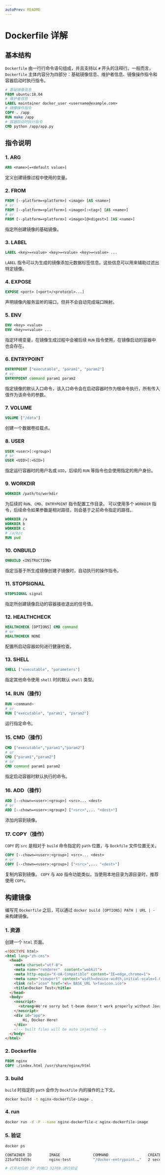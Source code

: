 ```yaml
---
autoPrev: README
---
```


# Dockerfile 详解

## 基本结构

`Dockerfile` 由一行行命令语句组成，并且支持以 `#` 开头的注释行。一般而言，`Dockerfile` 主体内容分为四部分：基础镜像信息、维护者信息、镜像操作指令和容器启动时执行指令。

```dockerfile
# 基础镜像信息
FROM ubuntu:18.04
# 维护者信息
LABEL maintainer docker_user <username@example.com>
# 镜像操作指令
COPY . /app
RUN make /app
# 容器启动时执行指令
CMD python /app/app.py
```

## 指令说明

### 1. ARG

```dockerfile
ARG <name>[=<default value>]
```

定义创建镜像过程中使用的变量。

### 2. FROM

```dockerfile
FROM [--platform=<platform>] <image> [AS <name>]
# or
FROM [--platform=<platform>] <image>[:<tag>] [AS <name>]
# or
FROM [--platform=<platform>] <image>[@<digest>] [AS <name>]
```

指定所创建镜像的基础镜像。

### 3. LABEL

```dockerfile
LABEL <key>=<value> <key>=<value> <key>=<value> ...
```

`LABEL` 指令可以为生成的镜像添加元数据标签信息。这些信息可以用来辅助过滤出特定镜像。

### 4. EXPOSE

```dockerfile
EXPOSE <port> [<port>/<protocol>...]
```

声明镜像内服务监听的端口，但并不会自动完成端口映射。

### 5. ENV

```dockerfile
ENV <key> <value>
ENV <key>=<value> ...
```

指定环境变量，在镜像生成过程中会被后续 `RUN` 指令使用，在镜像启动的容器中也会存在。

### 6. ENTRYPOINT

```dockerfile
ENTRYPOINT ["executable", "param1", "param2"]
# or
ENTRYPOINT command param1 param2
```

指定镜像的默认入口命令，该入口命令会在启动容器时作为根命令执行，所有传入值作为该命令的参数。

### 7. VOLUME

```dockerfile
VOLUME ["/data"]
```

创建一个数据卷挂载点。

### 8. USER

```dockerfile
USER <user>[:<group>]
# or
USER <UID>[:<GID>]
```

指定运行容器时的用户名或 `UID`，后续的 `RUN` 等指令也会使用指定的用户身份。

### 9. WORKDIR

```dockerfile
WORKDIR /path/to/workdir
```

为后续的 `RUN`、`CMD`、`ENTRYPOINT` 指令配置工作目录。
可以使用多个 `WORKDIR` 指令，后续命令如果参数是相对路径，则会基于之前命令指定的路径。

```dockerfile
WORKDIR /a
WORKDIR b
WORKDIR c
# /a/b/c
RUN pwd
```

### 10. ONBUILD

```dockerfile
ONBUILD <INSTRUCTION>
```

指定当基于所生成镜像创建子镜像时，自动执行的操作指令。

### 11. STOPSIGNAL

```dockerfile
STOPSIGNAL signal
```

指定所创建镜像启动的容器接收退出的信号值。

### 12. HEALTHCHECK

```dockerfile
HEALTHCHECK [OPTIONS] CMD command
# or
HEALTHCHECK NONE
```

配置所启动容器如何进行健康检查。

### 13. SHELL

```dockerfile
SHELL ["executable", "parameters"]
```

指定其他命令使用 `shell` 时的默认 `shell` 类型。

### 14. RUN（操作）

```dockerfile
RUN <command>
# or
RUN ["executable", "param1", "param2"]
```

运行指定命令。

### 15. CMD（操作）

```dockerfile
CMD ["executable","param1","param2"]
# or
CMD ["param1","param2"]
# or
CMD command param1 param2
```

指定启动容器时默认执行的命令。

### 16. ADD（操作）

```dockerfile
ADD [--chown=<user>:<group>] <src>... <dest>
# or
ADD [--chown=<user>:<group>] ["<src>",... "<dest>"]
```

添加内容到镜像。

### 17. COPY（操作）

`COPY` 的 `src` 是相对于 `build` 命令指定的 `path` 位置，与 `Dockfile` 文件位置无关。

```dockerfile
COPY [--chown=<user>:<group>] <src>... <dest>
# or
COPY [--chown=<user>:<group>] ["<src>",... "<dest>"]
```

复制内容到镜像。
`COPY` 与 `ADD` 指令功能类似，当使用本地目录为源目录时，推荐使用 `COPY`。

## 构建镜像

编写完 `Dockerfile` 之后，可以通过 `docker build [OPTIONS] PATH | URL | -` 来构建镜像。

### 1. 资源

创建一个 `html` 页面。

```html
<!DOCTYPE html>
<html lang="zh-cms">
  <head>
    <meta charset="utf-8">
    <meta name="renderer"  content="webkit">
    <meta http-equiv="X-UA-Compatible" content="IE=edge,chrome=1">
    <meta name="viewport" content="width=device-width,initial-scale=1.0">
    <link rel="icon" href="<%= BASE_URL %>favicon.ico">
    <title>Docker Test</title>
  </head>
  <body>
    <noscript>
      <strong>We're sorry but t-beam doesn't work properly without JavaScript enabled. Please enable it to continue.</strong>
    </noscript>
    <div id="app">
        Hi, Docker Here!
    </div>
    <!-- built files will be auto injected -->
  </body>
</html>
```

### 2. Dockerfile

```dockerfile
FROM nginx
COPY ./index.html /usr/share/nginx/html
```

### 3. build

`build` 时指定的 `path` 会作为 `Dockfile` 内的操作的上下文。

```bash
docker build -t nginx-dockerfile-image .
```

### 4. run

```bash
docker run -d -P --name nginx-dockerfile-c nginx-dockerfile-image
```

### 5. 验证

```bash
docker ps

CONTAINER ID        IMAGE               COMMAND                  CREATED             STATUS              PORTS                     NAMES
225af017d59c        nginx-test          "/docker-entrypoint.…"   2 seconds ago       Up 2 seconds        0.0.0.0:32769->80/tcp     nginx-dockerfile-c

# 打开对应的 IP 的端口 32769 进行验证
```
